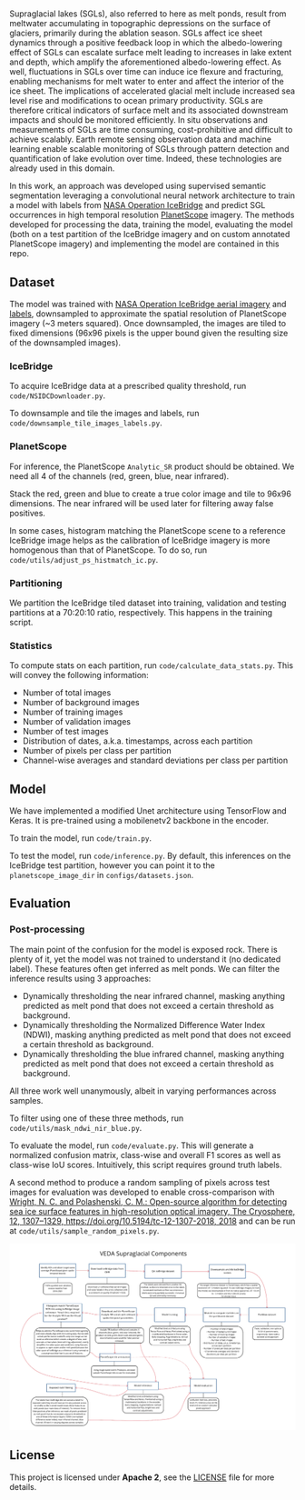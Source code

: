 <!---- Provide an overview of what is being achieved in this repo ----> 
# <VEDA Supraglacial Segmentation>

Supraglacial lakes (SGLs), also referred to here as melt ponds, result from meltwater accumulating in topographic depressions on the surface of glaciers, primarily during the ablation season. SGLs affect ice sheet dynamics through a positive feedback loop in which the albedo-lowering effect of SGLs can escalate surface melt leading to increases in lake extent and depth, which amplify the aforementioned albedo-lowering effect. As well, fluctuations in SGLs over time can induce ice flexure and fracturing, enabling mechanisms for melt water to enter and affect the interior of the ice sheet. The implications of accelerated glacial melt include increased sea level rise and modifications to ocean primary productivity. SGLs are therefore critical indicators of surface melt and its associated downstream impacts and should be monitored efficiently. In situ observations and measurements of SGLs are time consuming, cost-prohibitive and difficult to achieve scalably. Earth remote sensing observation data and machine learning enable scalable monitoring of SGLs through pattern detection and quantification of lake evolution over time. Indeed, these technologies are already used in this domain.

In this work, an approach was developed using supervised semantic segmentation leveraging a convolutional neural network architecture to train a model with labels from [NASA Operation IceBridge](https://nsidc.org/data/icebridge/) and predict SGL occurrences in high temporal resolution [PlanetScope](https://www.planet.com/products/planet-imagery/?gclid=Cj0KCQjwuaiXBhCCARIsAKZLt3nxlr_6OpduNXqX_rYqbl20pNmp8HJCGCOJ2QKHfKjhk1HTt95NzBYaArbREALw_wcB) imagery. The methods developed for processing the data, training the model, evaluating the model (both on a test partition of the IceBridge imagery and on custom annotated PlanetScope imagery) and implementing the model are contained in this repo.

## Dataset

The model was trained with [NASA Operation IceBridge aerial imagery](https://nsidc.org/data/iodms0) and [labels](https://nsidc.org/data/RDSISCO4/versions/1), downsampled to approximate the spatial resolution of PlanetScope imagery (~3 meters squared). Once downsampled, the images are tiled to fixed dimensions (96x96 pixels is the upper bound given the resulting size of the downsampled images).

### IceBridge
To acquire IceBridge data at a prescribed quality threshold, run `code/NSIDCDownloader.py`.

To downsample and tile the images and labels, run `code/downsample_tile_images_labels.py`.

### PlanetScope
For inference, the PlanetScope `Analytic_SR` product should be obtained. We need all 4 of the channels (red, green, blue, near infrared).

Stack the red, green and blue to create a true color image and tile to 96x96 dimensions. The near infrared will be used later for filtering away false positives.

In some cases, histogram matching the PlanetScope scene to a reference IceBridge image helps as the calibration of IceBridge imagery is more homogenous than that of PlanetScope. To do so, run `code/utils/adjust_ps_histmatch_ic.py`.

### Partitioning

We partition the IceBridge tiled dataset into training, validation and testing partitions at a 70:20:10 ratio, respectively. This happens in the training script.

### Statistics

To compute stats on each partition, run `code/calculate_data_stats.py`. This will convey the following information:
- Number of total images
- Number of background images
- Number of training images
- Number of validation images
- Number of test images
- Distribution of dates, a.k.a. timestamps, across each partition
- Number of pixels per class per partition
- Channel-wise averages and standard deviations per class per partition

## Model

We have implemented a modified Unet architecture using TensorFlow and Keras. It is pre-trained using a mobilenetv2 backbone in the encoder. 

To train the model, run `code/train.py`.

To test the model, run `code/inference.py`. By default, this inferences on the IceBridge test partition, however you can point it to the `planetscope_image_dir` in `configs/datasets.json`.


## Evaluation

### Post-processing
The main point of the confusion for the model is exposed rock. There is plenty of it, yet the model was not trained to understand it (no dedicated label). These features often get inferred as melt ponds. We can filter the inference results using 3 approaches:

- Dynamically thresholding the near infrared channel, masking anything predicted as melt pond that does not exceed a certain threshold as background.
- Dynamically thresholding the Normalized Difference Water Index (NDWI), masking anything predicted as melt pond that does not exceed a certain threshold as background.
- Dynamically thresholding the blue infrared channel, masking anything predicted as melt pond that does not exceed a certain threshold as background.

All three work well unanymously, albeit in varying performances across samples. 

To filter using one of these three methods, run `code/utils/mask_ndwi_nir_blue.py`.

To evaluate the model, run `code/evaluate.py`. This will generate a normalized confusion matrix, class-wise and overall F1 scores as well as class-wise IoU scores. Intuitively, this script requires ground truth labels.

A second method to produce a random sampling of pixels across test images for evaluation was developed to enable cross-comparison with [Wright, N. C. and Polashenski, C. M.: Open-source algorithm for detecting sea ice surface features in high-resolution optical imagery, The Cryosphere, 12, 1307–1329, https://doi.org/10.5194/tc-12-1307-2018, 2018](https://tc.copernicus.org/articles/12/1307/2018/) and can be run at `code/utils/sample_random_pixels.py`.

<img src="assets/workflow.png" width="800px" height="auto">

## License
This project is licensed under **Apache 2**, see the [LICENSE](LICENSE) file for more details.
